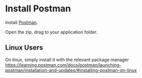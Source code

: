 # Install Postman

Install [Postman](https://www.getpostman.com/downloads/). 

Open the zip, drag to your application folder.

## Linux Users

On linux, simply install it with the relevant package manager
https://learning.postman.com/docs/postman/launching-postman/installation-and-updates/#installing-postman-on-linux
